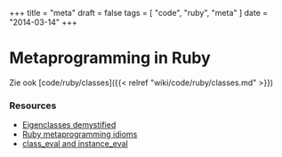 +++
title = "meta"
draft = false
tags = [
    "code",
    "ruby",
    "meta"
]
date = "2014-03-14"
+++
# Metaprogramming in Ruby 

Zie ook [code/ruby/classes]({{< relref "wiki/code/ruby/classes.md" >}})

### Resources 

  * [Eigenclasses demystified](http://madebydna.com/all/code/2011/06/24/eigenclasses-demystified.html)
  * [Ruby metaprogramming idioms](http://hopsoft.github.io/blog/ruby-metaprogramming-idioms/)
  * [class_eval and instance_eval](http://www.jimmycuadra.com/posts/metaprogramming-ruby-class-eval-and-instance-eval)

